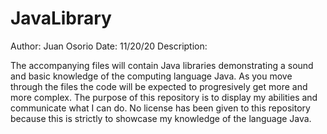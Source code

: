 # JavaLibrary

Author: Juan Osorio
Date: 11/20/20
Description:

The accompanying files will contain Java libraries demonstrating a sound and basic knowledge of the computing language Java.
As you move through the files the code will be expected to progresively get more and more complex. The purpose of this
repository is to display my abilities and communicate what I can do. No license has been given to this repository because
this is strictly to showcase my knowledge of the language Java.
